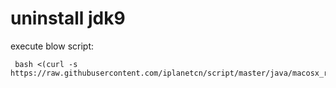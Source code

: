 # uninstall jdk9
execute blow script:
```shell
 bash <(curl -s https://raw.githubusercontent.com/iplanetcn/script/master/java/macosx_remove_java9.sh)
```
